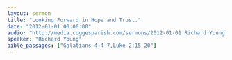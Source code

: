 ```yaml
---
layout: sermon
title: "Looking Forward in Hope and Trust."
date: "2012-01-01 00:00:00"
audio: "http://media.coggesparish.com/sermons/2012-01-01 Richard Young.mp3"
speaker: "Richard Young"
bible_passages: ["Galatians 4:4-7,Luke 2:15-20"]
---
```

